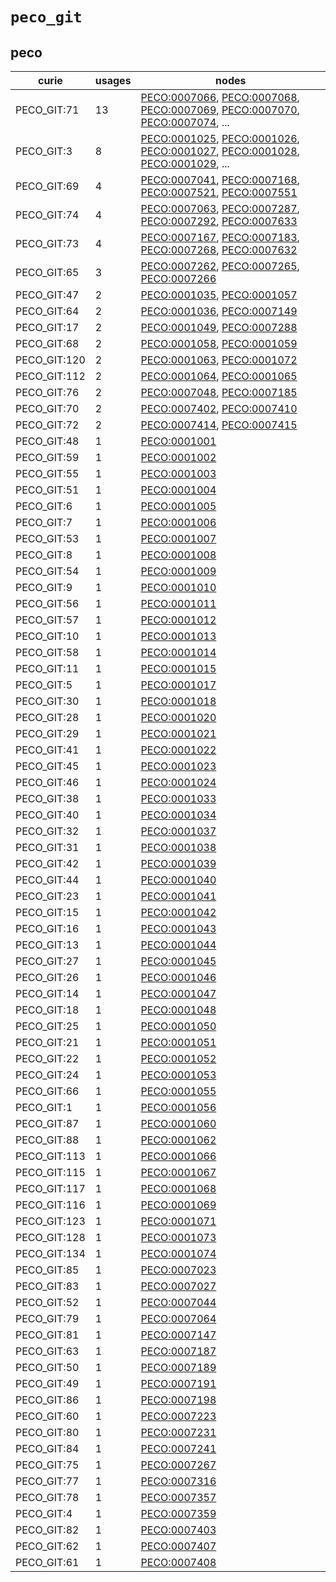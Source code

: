 # `peco_git`

## peco

| curie        |   usages | nodes                                                                                                                                                                                                                                                                                                                |
|--------------|----------|----------------------------------------------------------------------------------------------------------------------------------------------------------------------------------------------------------------------------------------------------------------------------------------------------------------------|
| PECO_GIT:71  |       13 | [PECO:0007066](http://purl.obolibrary.org/obo/PECO_0007066), [PECO:0007068](http://purl.obolibrary.org/obo/PECO_0007068), [PECO:0007069](http://purl.obolibrary.org/obo/PECO_0007069), [PECO:0007070](http://purl.obolibrary.org/obo/PECO_0007070), [PECO:0007074](http://purl.obolibrary.org/obo/PECO_0007074), ... |
| PECO_GIT:3   |        8 | [PECO:0001025](http://purl.obolibrary.org/obo/PECO_0001025), [PECO:0001026](http://purl.obolibrary.org/obo/PECO_0001026), [PECO:0001027](http://purl.obolibrary.org/obo/PECO_0001027), [PECO:0001028](http://purl.obolibrary.org/obo/PECO_0001028), [PECO:0001029](http://purl.obolibrary.org/obo/PECO_0001029), ... |
| PECO_GIT:69  |        4 | [PECO:0007041](http://purl.obolibrary.org/obo/PECO_0007041), [PECO:0007168](http://purl.obolibrary.org/obo/PECO_0007168), [PECO:0007521](http://purl.obolibrary.org/obo/PECO_0007521), [PECO:0007551](http://purl.obolibrary.org/obo/PECO_0007551)                                                                   |
| PECO_GIT:74  |        4 | [PECO:0007063](http://purl.obolibrary.org/obo/PECO_0007063), [PECO:0007287](http://purl.obolibrary.org/obo/PECO_0007287), [PECO:0007292](http://purl.obolibrary.org/obo/PECO_0007292), [PECO:0007633](http://purl.obolibrary.org/obo/PECO_0007633)                                                                   |
| PECO_GIT:73  |        4 | [PECO:0007167](http://purl.obolibrary.org/obo/PECO_0007167), [PECO:0007183](http://purl.obolibrary.org/obo/PECO_0007183), [PECO:0007268](http://purl.obolibrary.org/obo/PECO_0007268), [PECO:0007632](http://purl.obolibrary.org/obo/PECO_0007632)                                                                   |
| PECO_GIT:65  |        3 | [PECO:0007262](http://purl.obolibrary.org/obo/PECO_0007262), [PECO:0007265](http://purl.obolibrary.org/obo/PECO_0007265), [PECO:0007266](http://purl.obolibrary.org/obo/PECO_0007266)                                                                                                                                |
| PECO_GIT:47  |        2 | [PECO:0001035](http://purl.obolibrary.org/obo/PECO_0001035), [PECO:0001057](http://purl.obolibrary.org/obo/PECO_0001057)                                                                                                                                                                                             |
| PECO_GIT:64  |        2 | [PECO:0001036](http://purl.obolibrary.org/obo/PECO_0001036), [PECO:0007149](http://purl.obolibrary.org/obo/PECO_0007149)                                                                                                                                                                                             |
| PECO_GIT:17  |        2 | [PECO:0001049](http://purl.obolibrary.org/obo/PECO_0001049), [PECO:0007288](http://purl.obolibrary.org/obo/PECO_0007288)                                                                                                                                                                                             |
| PECO_GIT:68  |        2 | [PECO:0001058](http://purl.obolibrary.org/obo/PECO_0001058), [PECO:0001059](http://purl.obolibrary.org/obo/PECO_0001059)                                                                                                                                                                                             |
| PECO_GIT:120 |        2 | [PECO:0001063](http://purl.obolibrary.org/obo/PECO_0001063), [PECO:0001072](http://purl.obolibrary.org/obo/PECO_0001072)                                                                                                                                                                                             |
| PECO_GIT:112 |        2 | [PECO:0001064](http://purl.obolibrary.org/obo/PECO_0001064), [PECO:0001065](http://purl.obolibrary.org/obo/PECO_0001065)                                                                                                                                                                                             |
| PECO_GIT:76  |        2 | [PECO:0007048](http://purl.obolibrary.org/obo/PECO_0007048), [PECO:0007185](http://purl.obolibrary.org/obo/PECO_0007185)                                                                                                                                                                                             |
| PECO_GIT:70  |        2 | [PECO:0007402](http://purl.obolibrary.org/obo/PECO_0007402), [PECO:0007410](http://purl.obolibrary.org/obo/PECO_0007410)                                                                                                                                                                                             |
| PECO_GIT:72  |        2 | [PECO:0007414](http://purl.obolibrary.org/obo/PECO_0007414), [PECO:0007415](http://purl.obolibrary.org/obo/PECO_0007415)                                                                                                                                                                                             |
| PECO_GIT:48  |        1 | [PECO:0001001](http://purl.obolibrary.org/obo/PECO_0001001)                                                                                                                                                                                                                                                          |
| PECO_GIT:59  |        1 | [PECO:0001002](http://purl.obolibrary.org/obo/PECO_0001002)                                                                                                                                                                                                                                                          |
| PECO_GIT:55  |        1 | [PECO:0001003](http://purl.obolibrary.org/obo/PECO_0001003)                                                                                                                                                                                                                                                          |
| PECO_GIT:51  |        1 | [PECO:0001004](http://purl.obolibrary.org/obo/PECO_0001004)                                                                                                                                                                                                                                                          |
| PECO_GIT:6   |        1 | [PECO:0001005](http://purl.obolibrary.org/obo/PECO_0001005)                                                                                                                                                                                                                                                          |
| PECO_GIT:7   |        1 | [PECO:0001006](http://purl.obolibrary.org/obo/PECO_0001006)                                                                                                                                                                                                                                                          |
| PECO_GIT:53  |        1 | [PECO:0001007](http://purl.obolibrary.org/obo/PECO_0001007)                                                                                                                                                                                                                                                          |
| PECO_GIT:8   |        1 | [PECO:0001008](http://purl.obolibrary.org/obo/PECO_0001008)                                                                                                                                                                                                                                                          |
| PECO_GIT:54  |        1 | [PECO:0001009](http://purl.obolibrary.org/obo/PECO_0001009)                                                                                                                                                                                                                                                          |
| PECO_GIT:9   |        1 | [PECO:0001010](http://purl.obolibrary.org/obo/PECO_0001010)                                                                                                                                                                                                                                                          |
| PECO_GIT:56  |        1 | [PECO:0001011](http://purl.obolibrary.org/obo/PECO_0001011)                                                                                                                                                                                                                                                          |
| PECO_GIT:57  |        1 | [PECO:0001012](http://purl.obolibrary.org/obo/PECO_0001012)                                                                                                                                                                                                                                                          |
| PECO_GIT:10  |        1 | [PECO:0001013](http://purl.obolibrary.org/obo/PECO_0001013)                                                                                                                                                                                                                                                          |
| PECO_GIT:58  |        1 | [PECO:0001014](http://purl.obolibrary.org/obo/PECO_0001014)                                                                                                                                                                                                                                                          |
| PECO_GIT:11  |        1 | [PECO:0001015](http://purl.obolibrary.org/obo/PECO_0001015)                                                                                                                                                                                                                                                          |
| PECO_GIT:5   |        1 | [PECO:0001017](http://purl.obolibrary.org/obo/PECO_0001017)                                                                                                                                                                                                                                                          |
| PECO_GIT:30  |        1 | [PECO:0001018](http://purl.obolibrary.org/obo/PECO_0001018)                                                                                                                                                                                                                                                          |
| PECO_GIT:28  |        1 | [PECO:0001020](http://purl.obolibrary.org/obo/PECO_0001020)                                                                                                                                                                                                                                                          |
| PECO_GIT:29  |        1 | [PECO:0001021](http://purl.obolibrary.org/obo/PECO_0001021)                                                                                                                                                                                                                                                          |
| PECO_GIT:41  |        1 | [PECO:0001022](http://purl.obolibrary.org/obo/PECO_0001022)                                                                                                                                                                                                                                                          |
| PECO_GIT:45  |        1 | [PECO:0001023](http://purl.obolibrary.org/obo/PECO_0001023)                                                                                                                                                                                                                                                          |
| PECO_GIT:46  |        1 | [PECO:0001024](http://purl.obolibrary.org/obo/PECO_0001024)                                                                                                                                                                                                                                                          |
| PECO_GIT:38  |        1 | [PECO:0001033](http://purl.obolibrary.org/obo/PECO_0001033)                                                                                                                                                                                                                                                          |
| PECO_GIT:40  |        1 | [PECO:0001034](http://purl.obolibrary.org/obo/PECO_0001034)                                                                                                                                                                                                                                                          |
| PECO_GIT:32  |        1 | [PECO:0001037](http://purl.obolibrary.org/obo/PECO_0001037)                                                                                                                                                                                                                                                          |
| PECO_GIT:31  |        1 | [PECO:0001038](http://purl.obolibrary.org/obo/PECO_0001038)                                                                                                                                                                                                                                                          |
| PECO_GIT:42  |        1 | [PECO:0001039](http://purl.obolibrary.org/obo/PECO_0001039)                                                                                                                                                                                                                                                          |
| PECO_GIT:44  |        1 | [PECO:0001040](http://purl.obolibrary.org/obo/PECO_0001040)                                                                                                                                                                                                                                                          |
| PECO_GIT:23  |        1 | [PECO:0001041](http://purl.obolibrary.org/obo/PECO_0001041)                                                                                                                                                                                                                                                          |
| PECO_GIT:15  |        1 | [PECO:0001042](http://purl.obolibrary.org/obo/PECO_0001042)                                                                                                                                                                                                                                                          |
| PECO_GIT:16  |        1 | [PECO:0001043](http://purl.obolibrary.org/obo/PECO_0001043)                                                                                                                                                                                                                                                          |
| PECO_GIT:13  |        1 | [PECO:0001044](http://purl.obolibrary.org/obo/PECO_0001044)                                                                                                                                                                                                                                                          |
| PECO_GIT:27  |        1 | [PECO:0001045](http://purl.obolibrary.org/obo/PECO_0001045)                                                                                                                                                                                                                                                          |
| PECO_GIT:26  |        1 | [PECO:0001046](http://purl.obolibrary.org/obo/PECO_0001046)                                                                                                                                                                                                                                                          |
| PECO_GIT:14  |        1 | [PECO:0001047](http://purl.obolibrary.org/obo/PECO_0001047)                                                                                                                                                                                                                                                          |
| PECO_GIT:18  |        1 | [PECO:0001048](http://purl.obolibrary.org/obo/PECO_0001048)                                                                                                                                                                                                                                                          |
| PECO_GIT:25  |        1 | [PECO:0001050](http://purl.obolibrary.org/obo/PECO_0001050)                                                                                                                                                                                                                                                          |
| PECO_GIT:21  |        1 | [PECO:0001051](http://purl.obolibrary.org/obo/PECO_0001051)                                                                                                                                                                                                                                                          |
| PECO_GIT:22  |        1 | [PECO:0001052](http://purl.obolibrary.org/obo/PECO_0001052)                                                                                                                                                                                                                                                          |
| PECO_GIT:24  |        1 | [PECO:0001053](http://purl.obolibrary.org/obo/PECO_0001053)                                                                                                                                                                                                                                                          |
| PECO_GIT:66  |        1 | [PECO:0001055](http://purl.obolibrary.org/obo/PECO_0001055)                                                                                                                                                                                                                                                          |
| PECO_GIT:1   |        1 | [PECO:0001056](http://purl.obolibrary.org/obo/PECO_0001056)                                                                                                                                                                                                                                                          |
| PECO_GIT:87  |        1 | [PECO:0001060](http://purl.obolibrary.org/obo/PECO_0001060)                                                                                                                                                                                                                                                          |
| PECO_GIT:88  |        1 | [PECO:0001062](http://purl.obolibrary.org/obo/PECO_0001062)                                                                                                                                                                                                                                                          |
| PECO_GIT:113 |        1 | [PECO:0001066](http://purl.obolibrary.org/obo/PECO_0001066)                                                                                                                                                                                                                                                          |
| PECO_GIT:115 |        1 | [PECO:0001067](http://purl.obolibrary.org/obo/PECO_0001067)                                                                                                                                                                                                                                                          |
| PECO_GIT:117 |        1 | [PECO:0001068](http://purl.obolibrary.org/obo/PECO_0001068)                                                                                                                                                                                                                                                          |
| PECO_GIT:116 |        1 | [PECO:0001069](http://purl.obolibrary.org/obo/PECO_0001069)                                                                                                                                                                                                                                                          |
| PECO_GIT:123 |        1 | [PECO:0001071](http://purl.obolibrary.org/obo/PECO_0001071)                                                                                                                                                                                                                                                          |
| PECO_GIT:128 |        1 | [PECO:0001073](http://purl.obolibrary.org/obo/PECO_0001073)                                                                                                                                                                                                                                                          |
| PECO_GIT:134 |        1 | [PECO:0001074](http://purl.obolibrary.org/obo/PECO_0001074)                                                                                                                                                                                                                                                          |
| PECO_GIT:85  |        1 | [PECO:0007023](http://purl.obolibrary.org/obo/PECO_0007023)                                                                                                                                                                                                                                                          |
| PECO_GIT:83  |        1 | [PECO:0007027](http://purl.obolibrary.org/obo/PECO_0007027)                                                                                                                                                                                                                                                          |
| PECO_GIT:52  |        1 | [PECO:0007044](http://purl.obolibrary.org/obo/PECO_0007044)                                                                                                                                                                                                                                                          |
| PECO_GIT:79  |        1 | [PECO:0007064](http://purl.obolibrary.org/obo/PECO_0007064)                                                                                                                                                                                                                                                          |
| PECO_GIT:81  |        1 | [PECO:0007147](http://purl.obolibrary.org/obo/PECO_0007147)                                                                                                                                                                                                                                                          |
| PECO_GIT:63  |        1 | [PECO:0007187](http://purl.obolibrary.org/obo/PECO_0007187)                                                                                                                                                                                                                                                          |
| PECO_GIT:50  |        1 | [PECO:0007189](http://purl.obolibrary.org/obo/PECO_0007189)                                                                                                                                                                                                                                                          |
| PECO_GIT:49  |        1 | [PECO:0007191](http://purl.obolibrary.org/obo/PECO_0007191)                                                                                                                                                                                                                                                          |
| PECO_GIT:86  |        1 | [PECO:0007198](http://purl.obolibrary.org/obo/PECO_0007198)                                                                                                                                                                                                                                                          |
| PECO_GIT:60  |        1 | [PECO:0007223](http://purl.obolibrary.org/obo/PECO_0007223)                                                                                                                                                                                                                                                          |
| PECO_GIT:80  |        1 | [PECO:0007231](http://purl.obolibrary.org/obo/PECO_0007231)                                                                                                                                                                                                                                                          |
| PECO_GIT:84  |        1 | [PECO:0007241](http://purl.obolibrary.org/obo/PECO_0007241)                                                                                                                                                                                                                                                          |
| PECO_GIT:75  |        1 | [PECO:0007267](http://purl.obolibrary.org/obo/PECO_0007267)                                                                                                                                                                                                                                                          |
| PECO_GIT:77  |        1 | [PECO:0007316](http://purl.obolibrary.org/obo/PECO_0007316)                                                                                                                                                                                                                                                          |
| PECO_GIT:78  |        1 | [PECO:0007357](http://purl.obolibrary.org/obo/PECO_0007357)                                                                                                                                                                                                                                                          |
| PECO_GIT:4   |        1 | [PECO:0007359](http://purl.obolibrary.org/obo/PECO_0007359)                                                                                                                                                                                                                                                          |
| PECO_GIT:82  |        1 | [PECO:0007403](http://purl.obolibrary.org/obo/PECO_0007403)                                                                                                                                                                                                                                                          |
| PECO_GIT:62  |        1 | [PECO:0007407](http://purl.obolibrary.org/obo/PECO_0007407)                                                                                                                                                                                                                                                          |
| PECO_GIT:61  |        1 | [PECO:0007408](http://purl.obolibrary.org/obo/PECO_0007408)                                                                                                                                                                                                                                                          |

